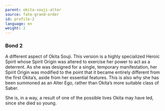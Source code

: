 ```yaml
---
parent: okita-souji-alter
source: fate-grand-order
id: profile-2
language: en
weight: 2
---
```


### Bond 2

A different aspect of Okita Souji. This version is a highly specialized Heroic Spirit whose Spirit Origin was altered to exercise her power to act as a deterrent.
As she was designed for a single, temporary manifestation, her Spirit Origin was modified to the point that it became entirely different from the first Okita’s, aside from her essential features. This is also why she has been summoned as an Alter Ego, rather than Okita’s more suitable class of Saber.

She is, in a way, a result of one of the possible lives Okita may have led, since she died so young.
